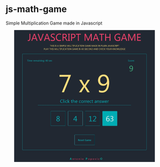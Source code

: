 # js-math-game
Simple Multiplication Game made in Javascript

<p align="center">
  <img src="https://github.com/antoniomtk/js-multiplication-game/blob/master/js_math.jpg" width="450" title="hover text">
</p>
